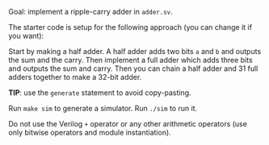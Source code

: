 Goal: implement a ripple-carry adder in `adder.sv`.

The starter code is setup for the following approach (you can change it if you
want):

Start by making a half adder. A half adder adds two bits `a` and `b` and
outputs the sum and the carry. Then implement a full adder which adds three
bits and outputs the sum and carry. Then you can chain a half adder and 31 full
adders together to make a 32-bit adder.

**TIP**: use the `generate` statement to avoid copy-pasting.

Run `make sim` to generate a simulator. Run `./sim` to run it.

Do not use the Verilog `+` operator or any other arithmetic operators (use only
bitwise operators and module instantiation).
